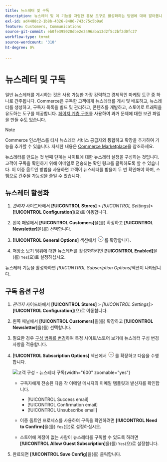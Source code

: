 ```yaml
---
title: 뉴스레터 및 구독
description: 뉴스레터 및 이 기능을 저렴한 홍보 도구로 활성화하는 방법에 대해 알아봅니다.
exl-id: ad4488c2-1b8b-4326-8486-743c75c5b9a6
feature: Customers, Communications
source-git-commit: eb0fe395020dbe2e2496aba13d2f5c2bf2d0fc27
workflow-type: tm+mt
source-wordcount: '310'
ht-degree: 0%

---
```


# 뉴스레터 및 구독

일반 뉴스레터를 게시하는 것은 사용 가능한 가장 강력하고 경제적인 마케팅 도구 중 하나로 간주됩니다. Commerce은 구독한 고객에게 뉴스레터를 게시 및 배포하고, 뉴스레터를 생성하고, 구독자 목록을 빌드 및 관리하고, 콘텐츠를 개발하고, 스토어로 트래픽을 유도하는 도구를 제공합니다. [페이지 계층 구조](../content-design/page-hierarchy.md)를 사용하여 과거 문제에 대한 보관 파일을 만들 수도 있습니다.

>[!NOTE]
>
>Commerce 인스턴스를 타사 뉴스레터 서비스 공급자와 통합하고 확장을 추가하여 기능을 추가할 수 있습니다. 자세한 내용은 [Commerce Marketplace](../getting-started/commerce-marketplace.md)을 참조하세요.

뉴스레터를 만드는 첫 번째 단계는 사이트에 대한 뉴스레터 설정을 구성하는 것입니다. 고객이 구독을 확인하기 위해 이메일로 전송되는 확인 링크를 클릭하도록 할 수 있습니다. 이 이중 옵트인 방법을 사용하면 고객이 뉴스레터를 받을지 두 번 확인해야 하며, 스팸으로 간주될 가능성을 줄일 수 있습니다.

## 뉴스레터 활성화

1. _관리자_ 사이드바에서 **[!UICONTROL Stores]** > _[!UICONTROL Settings]_>**[!UICONTROL Configuration]**(으)로 이동합니다.

1. 왼쪽 패널에서 **[!UICONTROL Customers]**&#x200B;을(를) 확장하고 **[!UICONTROL Newsletter]**&#x200B;을(를) 선택합니다.

1. **[!UICONTROL General Options]** 섹션에서 ![확장 선택기](../assets/icon-display-expand.png)를 확장합니다.

1. 저장소 보기 범위에 대한 뉴스레터를 활성화하려면 **[!UICONTROL Enabled]**&#x200B;을(를) `Yes`(으)로 설정하십시오.

뉴스레터 기능을 활성화하면 _[!UICONTROL Subscription Options]_&#x200B;섹션이 나타납니다.

## 구독 옵션 구성

1. _관리자_ 사이드바에서 **[!UICONTROL Stores]** > _[!UICONTROL Settings]_>**[!UICONTROL Configuration]**(으)로 이동합니다.

1. 왼쪽 패널에서 **[!UICONTROL Customers]**&#x200B;을(를) 확장하고 **[!UICONTROL Newsletter]**&#x200B;을(를) 선택합니다.

1. 필요한 경우 [구성 범위를 변경](../getting-started/websites-stores-views.md#scope-settings)하여 특정 사이트/스토어 보기에 뉴스레터 구성 변경 사항을 적용합니다.

1. **[!UICONTROL Subscription Options]** 섹션에서 ![확장 선택기](../assets/icon-display-expand.png)를 확장하고 다음을 수행합니다.

   ![고객 구성 - 뉴스레터 구독](../configuration-reference/customers/assets/newsletter-subscription-options.png){width="600" zoomable="yes"}

   - 구독자에게 전송된 다음 각 이메일 메시지의 이메일 템플릿과 발신자를 확인합니다.

      - [!UICONTROL Success email]
      - [!UICONTROL Confirmation email]
      - [!UICONTROL Unsubscribe email]

   - 이중 옵트인 프로세스를 사용하여 구독을 확인하려면 **[!UICONTROL Need to Confirm]**&#x200B;을(를) `Yes`(으)로 설정하십시오.

   - 스토어에 계정이 없는 사람이 뉴스레터를 구독할 수 있도록 하려면 **[!UICONTROL Allow Guest Subscription]**&#x200B;을(를) `Yes`(으)로 설정합니다.

1. 완료되면 **[!UICONTROL Save Config]**&#x200B;을(를) 클릭합니다.
